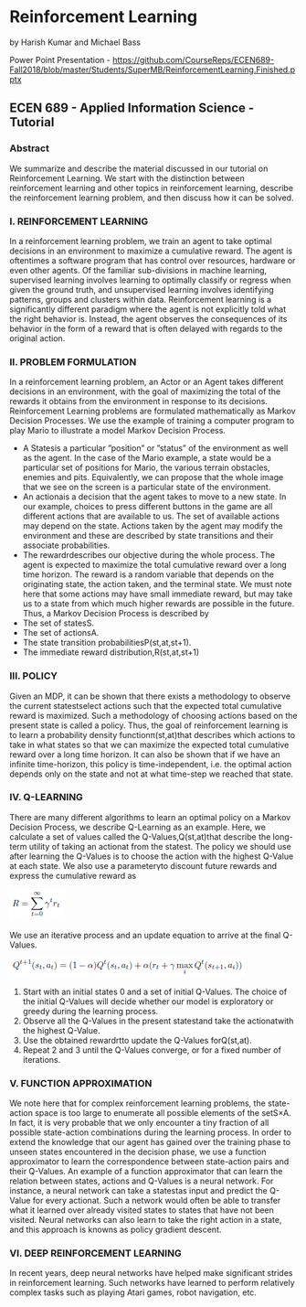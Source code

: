 # Reinforcement Learning
by Harish Kumar and Michael Bass

Power Point Presentation - https://github.com/CourseReps/ECEN689-Fall2018/blob/master/Students/SuperMB/ReinforcementLearning.Finished.pptx
 






## ECEN 689 - Applied Information Science - Tutorial

### Abstract

We summarize and describe the material discussed in our tutorial on Reinforcement Learning. We start with the distinction
between reinforcement learning and other topics in reinforcement learning, describe the reinforcement learning problem, and then
discuss how it can be solved.

### I. REINFORCEMENT LEARNING

In a reinforcement learning problem, we train an agent to take optimal decisions in an environment to maximize a cumulative
reward. The agent is oftentimes a software program that has control over resources, hardware or even other agents.
Of the familiar sub-divisions in machine learning, supervised learning involves learning to optimally classify or regress when
given the ground truth, and unsupervised learning involves identifying patterns, groups and clusters within data.
Reinforcement learning is a significantly different paradigm where the agent is not explicitly told what the right behavior
is. Instead, the agent observes the consequences of its behavior in the form of a reward that is often delayed with regards to
the original action.

### II. PROBLEM FORMULATION

In a reinforcement learning problem, an Actor or an Agent takes different decisions in an environment, with the goal of
maximizing the total of the rewards it obtains from the environment in response to its decisions.
Reinforcement Learning problems are formulated mathematically as Markov Decision Processes. We use the example of
training a computer program to play Mario to illustrate a model Markov Decision Process.

- A Statesis a particular ”position” or ”status” of the environment as well as the agent. In the case of the Mario example,
    a state would be a particular set of positions for Mario, the various terrain obstacles, enemies and pits. Equivalently, we
    can propose that the whole image that we see on the screen is a particular state of the environment.
- An actionais a decision that the agent takes to move to a new state. In our example, choices to press different buttons
    in the game are all different actions that are available to us. The set of available actions may depend on the state.
    Actions taken by the agent may modify the environment and these are described by state transitions and their associate
    probabilities.
- The rewardrdescribes our objective during the whole process. The agent is expected to maximize the total cumulative
    reward over a long time horizon. The reward is a random variable that depends on the originating state, the action taken,
    and the terminal state.
We must note here that some actions may have small immediate reward, but may take us to a state from which much higher
rewards are possible in the future.
Thus, a Markov Decision Process is described by
- The set of statesS.
- The set of actionsA.
- The state transition probabilitiesP(st,at,st+1).
- The immediate reward distribution,R(st,at,st+1)

### III. POLICY

Given an MDP, it can be shown that there exists a methodology to observe the current statestselect actions such that the
expected total cumulative reward is maximized. Such a methodology of choosing actions based on the present state is called
a policy.
Thus, the goal of reinforcement learning is to learn a probability density functionπ(st,at)that describes which actions to
take in what states so that we can maximize the expected total cumulative reward over a long time horizon. It can also be
shown that if we have an infinite time-horizon, this policy is time-independent, i.e. the optimal action depends only on the
state and not at what time-step we reached that state.

### IV. Q-LEARNING

There are many different algorithms to learn an optimal policy on a Markov Decision Process, we describe Q-Learning as
an example.
Here, we calculate a set of values called the Q-Values,Q(st,at)that describe the long-term utility of taking an actionat
from the statest. The policy we should use after learning the Q-Values is to choose the action with the highest Q-Value at
each state. We also use a parameterγto discount future rewards and express the cumulative reward as

<img src="https://github.com/CourseReps/ECEN689-Fall2018/raw/master/Students/SuperMB/Images/Equation1.png/">
 
We use an iterative process and an update equation to arrive at the final Q-Values.

<img src="https://github.com/CourseReps/ECEN689-Fall2018/raw/master/Students/SuperMB/Images/Equation2.png/">

1) Start with an initial states 0 and a set of initial Q-Values. The choice of the initial Q-Values will decide whether our
model is exploratory or greedy during the learning process.
2) Observe all the Q-Values in the present statestand take the actionatwith the highest Q-Value.
3) Use the obtained rewardrtto update the Q-Values forQ(st,at).
4) Repeat 2 and 3 until the Q-Values converge, or for a fixed number of iterations.

### V. FUNCTION APPROXIMATION

We note here that for complex reinforcement learning problems, the state-action space is too large to enumerate all possible
elements of the setS×A. In fact, it is very probable that we only encounter a tiny fraction of all possible state-action
combinations during the learning process. In order to extend the knowledge that our agent has gained over the training phase
to unseen states encountered in the decision phase, we use a function approximator to learn the correspondence between
state-action pairs and their Q-Values.
An example of a function approximator that can learn the relation between states, actions and Q-Values is a neural network.
For instance, a neural network can take a statestas input and predict the Q-Value for every actionat. Such a network would
often be able to transfer what it learned over already visited states to states that have not been visited.
Neural networks can also learn to take the right action in a state, and this approach is knowns as policy gradient descent.

### VI. DEEP REINFORCEMENT LEARNING

In recent years, deep neural networks have helped make significant strides in reinforcement learning. Such networks have
learned to perform relatively complex tasks such as playing Atari games, robot navigation, etc.


